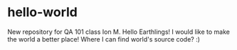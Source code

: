 # hello-world
New repository for QA 101 class Ion M.
Hello Earthlings!
I would like to make the world a better place!
Where I can find world's source code? :) 
